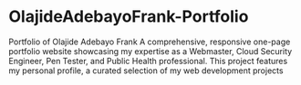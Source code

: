 # OlajideAdebayoFrank-Portfolio
 Portfolio of Olajide Adebayo Frank  A comprehensive, responsive one-page portfolio website showcasing my expertise as a Webmaster, Cloud Security Engineer, Pen Tester, and Public Health professional. This project features my personal profile, a curated selection of my web development projects
